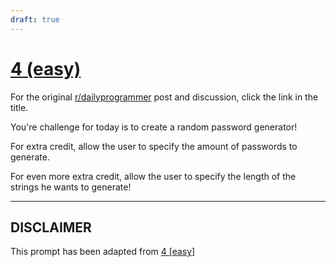 ```yaml
---
draft: true
---
```


# [4 (easy)](https://www.reddit.com/r/dailyprogrammer/comments/pm6oj/2122012_challenge_4_easy/)

For the original [r/dailyprogrammer](https://www.reddit.com/r/dailyprogrammer/) post and discussion, click the link in the title.

You're challenge for today is to create a random password generator! 

For extra credit, allow the user to specify the amount of passwords to generate.

For even more extra credit, allow the user to specify the length of the strings he wants to generate!


----
## **DISCLAIMER**
This prompt has been adapted from [4 [easy]](https://www.reddit.com/r/dailyprogrammer/comments/pm6oj/2122012_challenge_4_easy/
)
